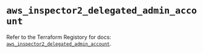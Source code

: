 # `aws_inspector2_delegated_admin_account`

Refer to the Terraform Registory for docs: [`aws_inspector2_delegated_admin_account`](https://www.terraform.io/docs/providers/aws/r/inspector2_delegated_admin_account).
